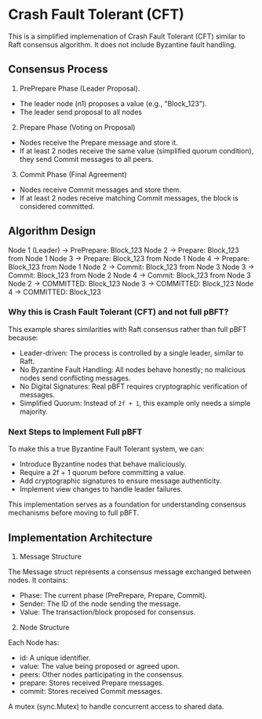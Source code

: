 # Crash Fault Tolerant (CFT)

This is a simplified implemenation of Crash Fault Tolerant (CFT) similar to Raft consensus algorithm. It does not include Byzantine fault handling.

## Consensus Process

1. PrePrepare Phase (Leader Proposal).

* The leader node (n1) proposes a value (e.g., "Block_123").
* The leader send proposal to all nodes

2. Prepare Phase (Voting on Proposal)

* Nodes receive the Prepare message and store it.
* If at least 2 nodes receive the same value (simplified quorum condition), they send Commit messages to all peers.

3. Commit Phase (Final Agreement)

* Nodes receive Commit messages and store them.
* If at least 2 nodes receive matching Commit messages, the block is considered committed.

## Algorithm Design

Node 1 (Leader) -> PrePrepare: Block_123
Node 2 -> Prepare: Block_123 from Node 1
Node 3 -> Prepare: Block_123 from Node 1
Node 4 -> Prepare: Block_123 from Node 1
Node 2 -> Commit: Block_123 from Node 3
Node 3 -> Commit: Block_123 from Node 2
Node 4 -> Commit: Block_123 from Node 3
Node 2 -> COMMITTED: Block_123
Node 3 -> COMMITTED: Block_123
Node 4 -> COMMITTED: Block_123

### Why this is Crash Fault Tolerant (CFT) and not full pBFT?

This example shares similarities with Raft consensus rather than full pBFT because:

* Leader-driven: The process is controlled by a single leader, similar to Raft.
* No Byzantine Fault Handling: All nodes behave honestly; no malicious nodes send conflicting messages.
* No Digital Signatures: Real pBFT requires cryptographic verification of messages.
* Simplified Quorum: Instead of `2f + 1`, this example only needs a simple majority.

### Next Steps to Implement Full pBFT

To make this a true Byzantine Fault Tolerant system, we can:

* Introduce Byzantine nodes that behave maliciously.
* Require a 2f + 1 quorum before committing a value.
* Add cryptographic signatures to ensure message authenticity.
* Implement view changes to handle leader failures.

This implementation serves as a foundation for understanding consensus mechanisms before moving to full pBFT.

## Implementation Architecture

1. Message Structure

The Message struct represents a consensus message exchanged between nodes. It contains:

* Phase: The current phase (PrePrepare, Prepare, Commit).
* Sender: The ID of the node sending the message.
* Value: The transaction/block proposed for consensus.

2. Node Structure

Each Node has:

* id: A unique identifier.
* value: The value being proposed or agreed upon.
* peers: Other nodes participating in the consensus.
* prepare: Stores received Prepare messages.
* commit: Stores received Commit messages.

A mutex (sync.Mutex) to handle concurrent access to shared data.

